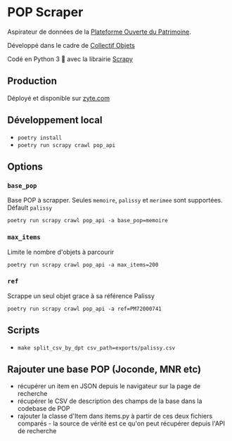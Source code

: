 # POP Scraper

Aspirateur de données de la [Plateforme Ouverte du Patrimoine](https://www.pop.culture.gouv.fr).

Développé dans le cadre de [Collectif Objets](https://collectif-objets.beta.gouv.fr/)

Codé en Python 3 🐍 avec la librairie [Scrapy](https://docs.scrapy.org/)

## Production

Déployé et disponible sur [zyte.com](https://app.zyte.com/)

## Développement local

- `poetry install`
- `poetry run scrapy crawl pop_api`

## Options

### `base_pop`

Base POP à scrapper. Seules `memoire`, `palissy` et `merimee` sont supportées. Défault `palissy`

`poetry run scrapy crawl pop_api -a base_pop=memoire`

### `max_items`

Limite le nombre d'objets à parcourir

`poetry run scrapy crawl pop_api -a max_items=200`

### `ref`

Scrappe un seul objet grace à sa référence Palissy

`poetry run scrapy crawl pop_api -a ref=PM72000741`

## Scripts

- `make split_csv_by_dpt csv_path=exports/palissy.csv`


## Rajouter une base POP (Joconde, MNR etc)

- récupérer un item en JSON depuis le navigateur sur la page de recherche
- récupérer le CSV de description des champs de la base dans la codebase de POP
- rajouter la classe d'Item dans items.py à partir de ces deux fichiers comparés - la source de vérité est ce qu'on peut récupérer depuis l'API de recherche
